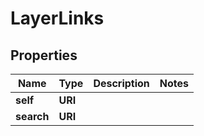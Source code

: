 

# LayerLinks


## Properties

| Name | Type | Description | Notes |
|------------ | ------------- | ------------- | -------------|
|**self** | **URI** |  |  |
|**search** | **URI** |  |  |



